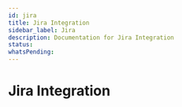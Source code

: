 ```yaml
---
id: jira
title: Jira Integration
sidebar_label: Jira
description: Documentation for Jira Integration
status: 
whatsPending: 
---
```


# Jira Integration

